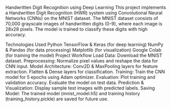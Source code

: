 Handwritten Digit Recognition using Deep Learning
This project implements a Handwritten Digit Recognition (HWR) system using Convolutional Neural Networks (CNNs) on the MNIST dataset. The MNIST dataset consists of 70,000 grayscale images of handwritten digits (0-9), where each image is 28x28 pixels. The model is trained to classify these digits with high accuracy.

Technologies Used
Python
TensorFlow & Keras (for deep learning)
NumPy & Pandas (for data processing)
Matplotlib (for visualization)
Google Colab (for training the model)
Project Workflow
Load Data: Download the MNIST dataset.
Preprocessing: Normalize pixel values and reshape the data for CNN input.
Model Architecture:
Conv2D & MaxPooling layers for feature extraction.
Flatten & Dense layers for classification.
Training: Train the CNN model for 5 epochs using Adam optimizer.
Evaluation:
Plot training and validation accuracy.
Evaluate the model on test data.
Prediction & Visualization: Display sample test images with predicted labels.
Saving Model: The trained model (mnist_model.h5) and training history (training_history.pickle) are saved for future use.
